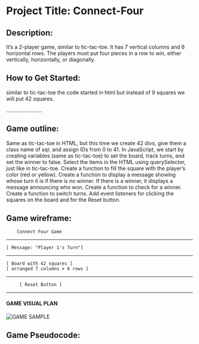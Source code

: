 # Project Title: Connect-Four
## Description: 
It’s a 2-player game, similar to tic-tac-toe. It has 7 vertical columns and 6 horizontal rows. The players must put four pieces in a row to win, either vertically, horizontally, or diagonally.

## How to Get Started: 
similar to tic-tac-toe the code started in html but instead of 9 squares we will put 42 squares.
  <body>
    <section class="board">
      <div class="sqr" id="0"></div>
      <div class="sqr" id="1"></div>
      <div class="sqr" id="2"></div>
      <div class="sqr" id="3"></div>
      <div class="sqr" id="4"></div>
      <div class="sqr" id="5"></div>
      <div class="sqr" id="6"></div>
      <div class="sqr" id="7"></div>
      <div class="sqr" id="8"></div>
      ........................
      <div class="sqr" id="42"></div>
    </section>
    </body>
    
## Game outline: 
Same as tic-tac-toe in HTML, but this time we create 42 divs, give them a class name of sqr, and assign IDs from 0 to 41.
In JavaScript, we start by creating variables (same as tic-tac-toe) to set the board, track turns, and set the winner to false.
Select the items in the HTML using querySelector, just like in tic-tac-toe.
Create a function to fill the square with the player’s color (red or yellow).
Create a function to display a message showing whose turn it is if there is no winner. If there is a winner, it displays a message announcing who won.
Create a function to check for a winner.
Create a function to switch turns.
Add event listeners for clicking the squares on the board and for the Reset button.

## Game wireframe:
        Connect Four Game        
------------------------------------
    [ Message: "Player 1's Turn"]   
------------------------------------
    [ Board with 42 squares ]       
    [ arranged 7 columns × 6 rows ] 
------------------------------------
         [ Reset Button ]             
------------------------------------

#### GAME VISUAL PLAN
![GAME SAMPLE](https://i.imgur.com/erYxeUi.png)

## Game Pseudocode:




